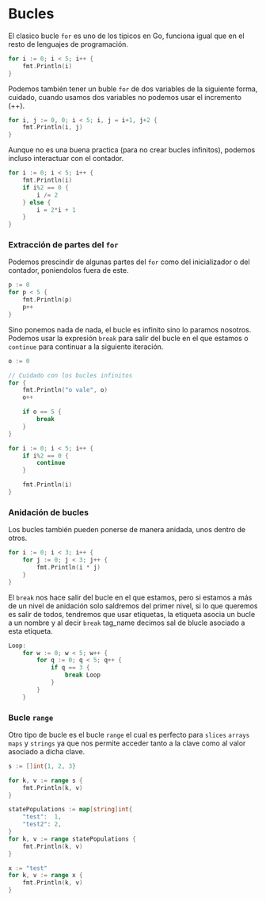 # Bucles

El clasico bucle `for` es uno de los tipicos en Go, funciona igual que en el resto de lenguajes de programación.

```go
for i := 0; i < 5; i++ {
    fmt.Println(i)
}
```

Podemos también tener un buble `for` de dos variables de la siguiente forma, cuidado, cuando usamos dos variables no podemos usar el incremento (++).

```go
for i, j := 0, 0; i < 5; i, j = i+1, j+2 {
    fmt.Println(i, j)
}
```

Aunque no es una buena practica (para no crear bucles infinitos), podemos incluso interactuar con el contador.

```go
for i := 0; i < 5; i++ {
    fmt.Println(i)
    if i%2 == 0 {
        i /= 2
    } else {
        i = 2*i + 1
    }
}
```

### Extracción de partes del `for`

Podemos prescindir de algunas partes del `for` como del inicializador o del contador, poniendolos fuera de este.

```go
p := 0
for p < 5 {
    fmt.Println(p)
    p++
}
```

Sino ponemos nada de nada, el bucle es infinito sino lo paramos nosotros. Podemos usar la expresión `break` para salir del bucle en el que estamos o `continue` para continuar a la siguiente iteración.

```go
o := 0

// Cuidado con los bucles infinitos
for {
    fmt.Println("o vale", o)
    o++

    if o == 5 {
        break
    }
}

for i := 0; i < 5; i++ {
    if i%2 == 0 {
        continue
    }

    fmt.Println(i)
}
```

### Anidación de bucles

Los bucles también pueden ponerse de manera anidada, unos dentro de otros.

```go
for i := 0; i < 3; i++ {
    for j := 0; j < 3; j++ {
        fmt.Println(i * j)
    }
}
```

El `break` nos hace salir del bucle en el que estamos, pero si estamos a más de un nivel de anidación solo saldremos del primer nivel, si lo que queremos es salir de todos, tendremos que usar etiquetas, la etiqueta asocia un bucle a un nombre y al decir `break` tag_name decimos sal de blucle asociado a esta etiqueta.

```go
Loop:
	for w := 0; w < 5; w++ {
		for q := 0; q < 5; q++ {
			if q == 3 {
				break Loop
			}
		}
	}
```

### Bucle `range`

Otro tipo de bucle es el bucle `range` el cual es perfecto para `slices` `arrays` `maps` y `strings` ya que nos permite acceder tanto a la clave como al valor asociado a dicha clave.

```go
s := []int{1, 2, 3}

for k, v := range s {
    fmt.Println(k, v)
}

statePopulations := map[string]int{
    "test":  1,
    "test2": 2,
}
for k, v := range statePopulations {
    fmt.Println(k, v)
}

x := "test"
for k, v := range x {
    fmt.Println(k, v)
}
```

